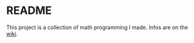 # README

This project is a collection of math programming I made.
Infos are on the [wiki](https://github.com/LouisRichard/GameLibrary/wiki).
